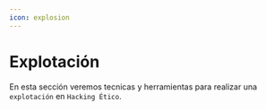 ```yaml
---
icon: explosion
---
```


# Explotación

En esta sección veremos tecnicas y herramientas para realizar una `explotación` en `Hacking Ético`.

